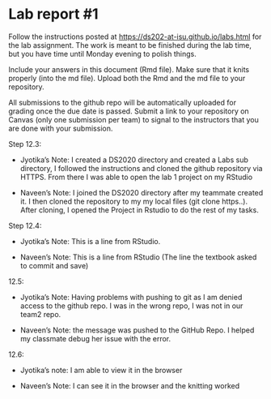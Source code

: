 
<!-- README.md is generated from README.Rmd. Please edit the README.Rmd file -->

# Lab report \#1

Follow the instructions posted at
<https://ds202-at-isu.github.io/labs.html> for the lab assignment. The
work is meant to be finished during the lab time, but you have time
until Monday evening to polish things.

Include your answers in this document (Rmd file). Make sure that it
knits properly (into the md file). Upload both the Rmd and the md file
to your repository.

All submissions to the github repo will be automatically uploaded for
grading once the due date is passed. Submit a link to your repository on
Canvas (only one submission per team) to signal to the instructors that
you are done with your submission.

Step 12.3:

- Jyotika’s Note: I created a DS2020 directory and created a Labs sub
  directory, I followed the instructions and cloned the github
  repository via HTTPS. From there I was able to open the lab 1 project
  on my RStudio

- Naveen’s Note: I joined the DS2020 directory after my teammate created
  it. I then cloned the repository to my my local files (git clone
  https..). After cloning, I opened the Project in Rstudio to do the
  rest of my tasks.

Step 12.4:

- Jyotika’s Note: This is a line from RStudio.

- Naveen’s Note: This is a line from RStudio (The line the textbook
  asked to commit and save)

12.5:

- Jyotika’s Note: Having problems with pushing to git as I am denied
  access to the github repo. I was in the wrong repo, I was not in our
  team2 repo.

- Naveen’s Note: the message was pushed to the GitHub Repo. I helped my
  classmate debug her issue with the error.

12.6:

- Jyotika’s note: I am able to view it in the browser

- Naveen’s Note: I can see it in the browser and the knitting worked
